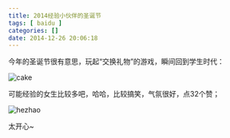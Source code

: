 ```yaml
---
title: 2014经验小伙伴的圣诞节
tags: [ baidu ]
categories: []
date: 2014-12-26 20:06:18
---
```


今年的圣诞节很有意思，玩起“交换礼物”的游戏，瞬间回到学生时代：

![cake](https://cdn.sinacloud.net/woodysblog/2014-exp-xmas/1.jpg)
<!--more-->

可能经验的女生比较多吧，哈哈，比较搞笑，气氛很好，点32个赞；

![hezhao](https://cdn.sinacloud.net/woodysblog/2014-exp-xmas/hezhao.jpg)

太开心~
